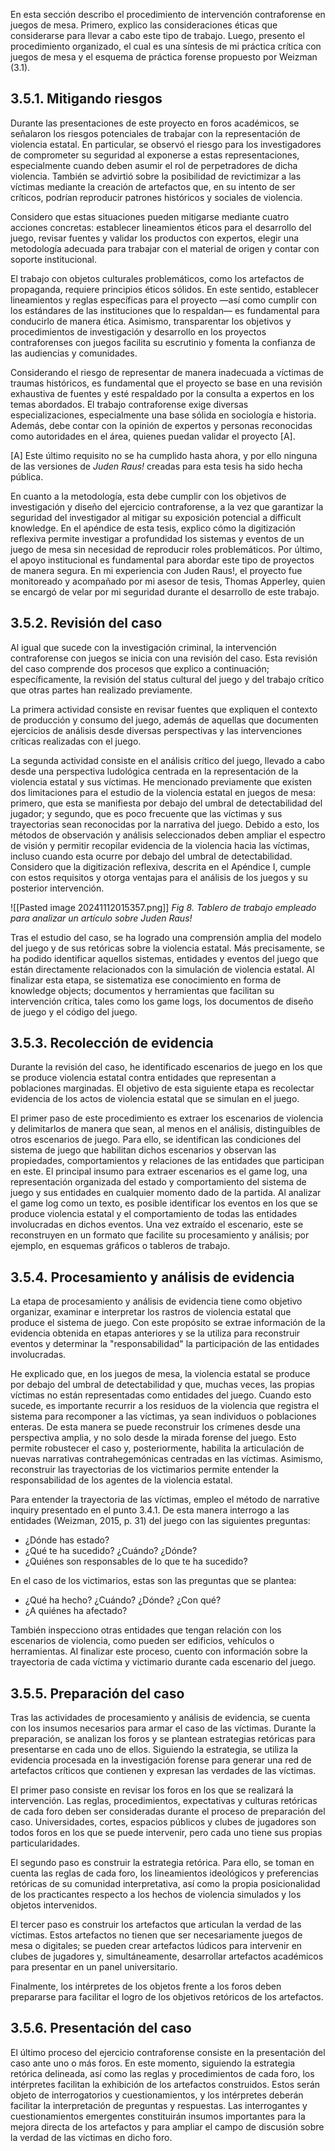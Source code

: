 En esta sección describo el procedimiento de intervención contraforense en juegos de mesa. Primero, explico las consideraciones éticas que considerarse para llevar a cabo este tipo de trabajo. Luego, presento el procedimiento organizado, el cual es una síntesis de mi práctica crítica con juegos de mesa y el esquema de práctica forense propuesto por Weizman (3.1).
## 3.5.1. Mitigando riesgos
Durante las presentaciones de este proyecto en foros académicos, se señalaron los riesgos potenciales de trabajar con la representación de violencia estatal. En particular, se observó el riesgo para los investigadores de comprometer su seguridad al exponerse a estas representaciones, especialmente cuando deben asumir el rol de perpetradores de dicha violencia. También se advirtió sobre la posibilidad de revictimizar a las víctimas mediante la creación de artefactos que, en su intento de ser críticos, podrían reproducir patrones históricos y sociales de violencia.

Considero que estas situaciones pueden mitigarse mediante cuatro acciones concretas: establecer lineamientos éticos para el desarrollo del juego, revisar fuentes y validar los productos con expertos, elegir una metodología adecuada para trabajar con el material de origen y contar con soporte institucional.

El trabajo con objetos culturales problemáticos, como los artefactos de propaganda, requiere principios éticos sólidos. En este sentido, establecer lineamientos y reglas específicas para el proyecto —así como cumplir con los estándares de las instituciones que lo respaldan— es fundamental para conducirlo de manera ética. Asimismo, transparentar los objetivos y procedimientos de investigación y desarrollo en los proyectos contraforenses con juegos facilita su escrutinio y fomenta la confianza de las audiencias y comunidades. 

Considerando el riesgo de representar de manera inadecuada a víctimas de traumas históricos, es fundamental que el proyecto se base en una revisión exhaustiva de fuentes y esté respaldado por la consulta a expertos en los temas abordados. El trabajo contraforense exige diversas especializaciones, especialmente una base sólida en sociología e historia. Además, debe contar con la opinión de expertos y personas reconocidas como autoridades en el área, quienes puedan validar el proyecto [A].

[A] Este último requisito no se ha cumplido hasta ahora, y por ello ninguna de las versiones de _Juden Raus!_ creadas para esta tesis ha sido hecha pública.

En cuanto a la metodología, esta debe cumplir con los objetivos de investigación y diseño del ejercicio contraforense, a la vez que garantizar la seguridad del investigador al mitigar su exposición potencial a difficult knowledge. En el apéndice de esta tesis, explico cómo la digitización reflexiva permite investigar a profundidad los sistemas y eventos de un juego de mesa sin necesidad de reproducir roles problemáticos. Por último, el apoyo institucional es fundamental para abordar este tipo de proyectos de manera segura. En mi experiencia con Juden Raus!, el proyecto fue monitoreado y acompañado por mi asesor de tesis, Thomas Apperley, quien se encargó de velar por mi seguridad durante el desarrollo de este trabajo.
## 3.5.2. Revisión del caso
Al igual que sucede con la investigación criminal, la intervención contraforense con juegos se inicia con una revisión del caso. Esta revisión del caso comprende dos procesos que explico a continuación; específicamente, la revisión del status cultural del juego y del trabajo crítico que otras partes han realizado previamente. 

La primera actividad consiste en revisar fuentes que expliquen el contexto de producción y consumo del juego, además de aquellas que documenten ejercicios de análisis desde diversas perspectivas y las intervenciones críticas realizadas con el juego.

La segunda actividad consiste en el análisis crítico del juego, llevado a cabo desde una perspectiva ludológica centrada en la representación de la violencia estatal y sus víctimas. He mencionado previamente que existen dos limitaciones para el estudio de la violencia estatal en juegos de mesa: primero, que esta se manifiesta por debajo del umbral de detectabilidad del jugador; y segundo, que es poco frecuente que las víctimas y sus trayectorias sean reconocidas por la narrativa del juego. Debido a esto, los métodos de observación y análisis seleccionados deben ampliar el espectro de visión y permitir recopilar evidencia de la violencia hacia las víctimas, incluso cuando esta ocurre por debajo del umbral de detectabilidad. Considero que la digitización reflexiva, descrita en el Apéndice I, cumple con estos requisitos y otorga ventajas para el análisis de los juegos y su posterior intervención.

![[Pasted image 20241112015357.png]]
*Fig 8. Tablero de trabajo empleado para analizar un artículo sobre Juden Raus!*

Tras el estudio del caso, se ha logrado una comprensión amplia del modelo del juego y de sus retóricas sobre la violencia estatal. Más precisamente, se ha podido identificar aquellos sistemas, entidades y eventos del juego que están directamente relacionados con la simulación de violencia estatal. Al finalizar esta etapa, se sistematiza ese conocimiento en forma de knowledge objects; documentos y herramientas que facilitan su intervención crítica, tales como los game logs, los documentos de diseño de juego y el código del juego.
## 3.5.3. Recolección de evidencia
Durante la revisión del caso, he identificado escenarios de juego en los que se produce violencia estatal contra entidades que representan a poblaciones marginadas. El objetivo de esta siguiente etapa es recolectar evidencia de los actos de violencia estatal que se simulan en el juego.

El primer paso de este procedimiento es extraer los escenarios de violencia y delimitarlos de manera que sean, al menos en el análisis, distinguibles de otros escenarios de juego. Para ello, se identifican las condiciones del sistema de juego que habilitan dichos escenarios y observan las propiedades, comportamientos y relaciones de las entidades que participan en este. El principal insumo para extraer escenarios es el game log, una representación organizada del estado y comportamiento del sistema de juego y sus entidades en cualquier momento dado de la partida. Al analizar el game log como un texto, es posible identificar los eventos en los que se produce violencia estatal y el comportamiento de todas las entidades involucradas en dichos eventos. Una vez extraído el escenario, este se reconstruyen en un formato que facilite su procesamiento y análisis; por ejemplo, en esquemas gráficos o tableros de trabajo.
## 3.5.4. Procesamiento y análisis de evidencia
La etapa de procesamiento y análisis de evidencia tiene como objetivo organizar, examinar e interpretar los rastros de violencia estatal que produce el sistema de juego. Con este propósito se extrae información de la evidencia obtenida en etapas anteriores y se la utiliza para reconstruir eventos y  determinar la "responsabilidad" la participación de las entidades involucradas.

He explicado que, en los juegos de mesa, la violencia estatal se produce por debajo del umbral de detectabilidad y que, muchas veces, las propias víctimas no están representadas como entidades del juego. Cuando esto sucede, es importante recurrir a los residuos de la violencia que registra el sistema para recomponer a las víctimas, ya sean individuos o poblaciones enteras. De esta manera se puede reconstruir los crímenes desde una perspectiva amplia, y no solo desde la mirada forense del juego. Esto permite robustecer el caso y, posteriormente, habilita la articulación de nuevas narrativas contrahegemónicas centradas en las víctimas. Asimismo, reconstruir las trayectorias de los victimarios permite entender la responsabilidad de los agentes de la violencia estatal.

Para entender la trayectoria de las víctimas, empleo el método de narrative inquiry presentado en el punto 3.4.1. De esta manera interrogo a las entidades (Weizman, 2015, p. 31) del juego con las siguientes preguntas:

- ¿Dónde has estado?
- ¿Qué te ha sucedido? ¿Cuándo? ¿Dónde?
- ¿Quiénes son responsables de lo que te ha sucedido?

En el caso de los victimarios, estas son las preguntas que se plantea:

 - ¿Qué ha hecho? ¿Cuándo? ¿Dónde? ¿Con qué?
 - ¿A quiénes ha afectado?

También inspecciono otras entidades que tengan relación con los escenarios de violencia, como pueden ser edificios, vehículos o herramientas. Al finalizar este proceso, cuento con información sobre la trayectoria de cada víctima y victimario durante cada escenario del juego.
## 3.5.5. Preparación del caso
Tras las actividades de procesamiento y análisis de evidencia, se cuenta con los insumos necesarios para armar el caso de las víctimas. Durante la preparación, se analizan los foros y se plantean estrategias retóricas para presentarse en cada uno de ellos. Siguiendo la estrategia, se utiliza la evidencia procesada en la investigación forense para generar una red de artefactos críticos que contienen y expresan las verdades de las víctimas.

El primer paso consiste en revisar los foros en los que se realizará la intervención. Las reglas, procedimientos, expectativas y culturas retóricas de cada foro deben ser consideradas durante el proceso de preparación del caso. Universidades, cortes, espacios públicos y clubes de jugadores son todos foros en los que se puede intervenir, pero cada uno tiene sus propias particularidades.

El segundo paso es construir la estrategia retórica. Para ello, se toman en cuenta las reglas de cada foro, los lineamientos ideológicos y preferencias retóricas de su comunidad interpretativa, así como la propia posicionalidad de los practicantes respecto a los hechos de violencia simulados y los objetos intervenidos.

El tercer paso es construir los artefactos que articulan la verdad de las víctimas. Estos artefactos no tienen que ser necesariamente juegos de mesa o digitales; se pueden crear artefactos lúdicos para intervenir en clubes de jugadores y, simultáneamente, desarrollar artefactos académicos para presentar en un panel universitario.

Finalmente, los intérpretes de los objetos frente a los foros deben prepararse para facilitar el logro de los objetivos retóricos de los artefactos.
## 3.5.6. Presentación del caso
El último proceso del ejercicio contraforense consiste en la presentación del caso ante uno o más foros. En este momento, siguiendo la estrategia retórica delineada, así como las reglas y procedimientos de cada foro, los intérpretes facilitan la exhibición de los artefactos construidos. Estos serán objeto de interrogatorios y cuestionamientos, y los intérpretes deberán facilitar la interpretación de preguntas y respuestas. Las interrogantes y cuestionamientos emergentes constituirán insumos importantes para la mejora directa de los artefactos y para ampliar el campo de discusión sobre la verdad de las víctimas en dicho foro.